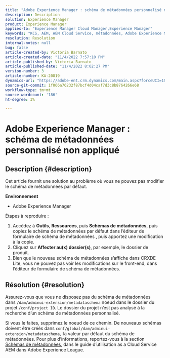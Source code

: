 ```yaml
---
title: "Adobe Experience Manager : schéma de métadonnées personnalisé non appliqué"
description: Description
solution: Experience Manager
product: Experience Manager
applies-to: "Experience Manager Cloud Manager,Experience Manager"
keywords: "KCS, AEM, AEM Cloud Service, métadonnées, Adobe Experience Manager"
resolution: Resolution
internal-notes: null
bug: false
article-created-by: Victoria Barnato
article-created-date: "11/4/2022 7:57:10 PM"
article-published-by: Victoria Barnato
article-published-date: "11/4/2022 8:02:27 PM"
version-number: 3
article-number: KA-20819
dynamics-url: "https://adobe-ent.crm.dynamics.com/main.aspx?forceUCI=1&pagetype=entityrecord&etn=knowledgearticle&id=ee9e88da-7a5c-ed11-9561-6045bd006ce9"
source-git-commit: 1f066a76232f87bcf4d04caf7d3c8b8764266e68
workflow-type: tm+mt
source-wordcount: '186'
ht-degree: 3%

---
```


# Adobe Experience Manager : schéma de métadonnées personnalisé non appliqué

## Description {#description}


Cet article fournit une solution au problème où vous ne pouvez pas modifier le schéma de métadonnées par défaut.

<b>Environnement</b>

- Adobe Experience Manager


Étapes à reproduire :

1. Accédez à <b>Outils</b>, <b>Ressources</b>, puis <b>Schémas de métadonnées</b>, puis copiez le schéma de métadonnées par défaut dans l’éditeur de formulaire de schéma de métadonnées , puis apportez une modification à la copie.
2. Cliquez sur <b>Affecter au(x) dossier(s)</b>, par exemple, le dossier de produit.
3. Bien que le nouveau schéma de métadonnées s’affiche dans CRXDE Lite, vous ne pouvez pas voir les modifications sur le front-end, dans l’éditeur de formulaire de schéma de métadonnées.



## Résolution {#resolution}


Assurez-vous que vous ne disposez pas du schéma de métadonnées dans `/dam/adminui-extension/metadataschema` noeud dans le dossier du projet `/conf/project ID`. Le dossier du projet n’est pas analysé à la recherche d’un schéma de métadonnées personnalisé.

Si vous le faites, supprimez le noeud de ce chemin. De nouveaux schémas doivent être créés dans `conf/global/dam/adminui-extension/metadataschema,` la valeur par défaut du schéma de métadonnées. Pour plus d’informations, reportez-vous à la section [Schémas de métadonnées](https://experienceleague.adobe.com/docs/experience-manager-cloud-service/content/assets/manage/metadata-schemas.html), dans le guide d’utilisation as a Cloud Service AEM dans Adobe Experience League.

